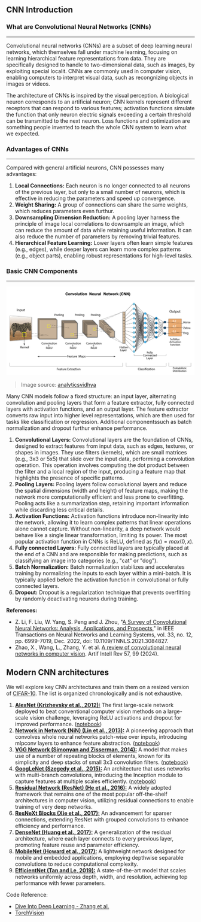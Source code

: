 ## CNN Introduction

### What are Convolutional Neural Networks (CNNs)
---
Convolutional neural networks (CNNs) are a subset of deep learning neural networks, which themselves fall under machine learning, focusing on learning hierarchical feature representations from data. They are specifically designed to handle to two-dimensional data, such as images, by exploiting special localit. CNNs are commonly used in computer vision, enabling computers to interpret visual data, such as recongnizing objects in images or videos.

The architecture of CNNs is inspired by the visual perception. A biological neuron corresponds to an artificial neuron; CNN kernels represent different receptors that can respond to various features; activation functions simulate the function that only neuron electric signals exceeding a certain threshold can be transmitted to the next neuron. Loss functions and optimization are something people invented to teach the whole CNN system to learn what we expected.

### Advantages of CNNs
---
Compared with general artificial neurons, CNN possesses many advantages:
1. **Local Connections:** Each neuron is no longer connected to all neurons of the previous layer, but only to a small number of neurons, which is effective in reducing the parameters and speed up convergence.
2. **Weight Sharing:** A group of connections can share the same weights, which reduces parameters even furthur.
3. **Downsampling Dimension Reduction:** A pooling layer harness the principle of image local correlations to downsample an image, which can reduce the amount of data while retaining useful information. It can also reduce the number of parameters by removing trivial features.
4. **Hierarchical Feature Learning:**  Lower layers often learn simple features (e.g., edges), while deeper layers can learn more complex patterns (e.g., object parts), enabling robust representations for high-level tasks.

### Basic CNN Components
---
![](imgs/image.png) 
> Image source: [analyticsvidhya](https://www.analyticsvidhya.com/blog/2022/03/basics-of-cnn-in-deep-learning/)

Many CNN models follow a fixed structure: an input layer, alternating convolution and pooling layers that form a feature extractor, fully connected layers with activation functions, and an output layer. The feature extractor converts raw input into higher level representations, which are then used for tasks like classification or regression. Additional componentssuch as batch normalization and dropout furthur enhance performance.

1. **Convolutional Layers:** Convolutional layers are the foundation of CNNs, designed to extract features from input data, such as edges, textures, or shapes in images. They use filters (kernels), which are small matrices (e.g., 3x3 or 5x5) that slide over the input data, performing a convolution operation. This operation involves computing the dot product between the filter and a local region of the input, producing a feature map that highlights the presence of specific patterns.
2. **Pooling Layers:** Pooling layers follow convolutional layers and reduce the spatial dimensions (width and height) of feature maps, making the network more computationally efficient and less prone to overfitting. Pooling acts like a summarization step, retaining important information while discarding less critical details.
3. **Activation Functions:** Activation functions introduce non-linearity into the network, allowing it to learn complex patterns that linear operations alone cannot capture. Without non-linearity, a deep network would behave like a single linear transformation, limiting its power. The most popular activation function in CNNs is ReLU, defined as $f(x)=max(0, x)$.
4. **Fully connected Layers:** Fully connected layers are typically placed at the end of a CNN and are responsible for making predictions, such as classifying an image into categories (e.g., "cat" or "dog").
5. **Batch Normalization:** Batch normalization stabilizes and accelerates training by normalizing the inputs to each layer within a mini-batch. It is typically applied before the activation function in convolutional or fully connected layers.
6. **Dropout:** Dropout is a regularization technique that prevents overfitting by randomly deactivating neurons during training.

**References:**
- Z. Li, F. Liu, W. Yang, S. Peng and J. Zhou, "[A Survey of Convolutional Neural Networks: Analysis, Applications, and Prospects](https://ieeexplore.ieee.org/document/9451544)," in IEEE Transactions on Neural Networks and Learning Systems, vol. 33, no. 12, pp. 6999-7019, Dec. 2022, doi: 10.1109/TNNLS.2021.3084827. 
- Zhao, X., Wang, L., Zhang, Y. et al. [A review of convolutional neural networks in computer vision](https://doi.org/10.1007/s10462-024-10721-6). Artif Intell Rev 57, 99 (2024). 

## Modern CNN architectures

We will explore key CNN architectures and train them on a resized version of [CIFAR-10](https://www.cs.toronto.edu/~kriz/cifar.html). The list is organized chronologically and is not exhaustive. 

1. [**AlexNet (Krizhevsky et al., 2012):**](https://proceedings.neurips.cc/paper_files/paper/2012/file/c399862d3b9d6b76c8436e924a68c45b-Paper.pdf) The first large-scale network deployed to beat conventional computer vision methods on a large-scale vision challenge, leveraging ReLU activations and dropout for improved performance. ([notebook](./01_alexnet.ipynb))
2. [**Network in Network (NiN) (Lin et al., 2013):**](https://arxiv.org/abs/1312.4400) A pioneering approach that convolves whole neural networks patch-wise over inputs, introducing mlpconv layers to enhance feature abstraction. ([notebook](./02_network_in_network.ipynb))
3. [**VGG Network (Simonyan and Zisserman, 2014):**](https://arxiv.org/abs/1409.1556) A model that makes use of a number of repeating blocks of elements, known for its simplicity and deep stacks of small 3x3 convolution filters. ([notebook](./03_vgg.ipynb))
4. [**GoogLeNet (Szegedy et al., 2015):**](https://arxiv.org/abs/1409.4842) An architecture that uses networks with multi-branch convolutions, introducing the Inception module to capture features at multiple scales efficiently. ([notebook](./04_googlenet.ipynb))
5. [**Residual Network (ResNet) (He et al., 2016):**](https://arxiv.org/abs/1512.03385) A widely adopted framework that remains one of the most popular off-the-shelf architectures in computer vision, utilizing residual connections to enable training of very deep networks.
6. [**ResNeXt Blocks (Xie et al., 2017):**](https://openaccess.thecvf.com/content_cvpr_2017/papers/Xie_Aggregated_Residual_Transformations_CVPR_2017_paper.pdf) An advancement for sparser connections, extending ResNet with grouped convolutions to enhance efficiency and performance.
7. [**DenseNet (Huang et al., 2017):**](https://arxiv.org/abs/1608.06993) A generalization of the residual architecture, where each layer connects to every previous layer, promoting feature reuse and parameter efficiency.
8. [**MobileNet (Howard et al., 2017):**](https://arxiv.org/abs/1704.04861) A lightweight network designed for mobile and embedded applications, employing depthwise separable convolutions to reduce computational complexity.
9. [**EfficientNet (Tan and Le, 2019):**](https://arxiv.org/abs/1905.11946) A state-of-the-art model that scales networks uniformly across depth, width, and resolution, achieving top performance with fewer parameters.

Code Reference:
- [Dive Into Deep Learning - Zhang et al.](https://d2l.ai/)
- [TorchVision](https://github.com/pytorch/vision)